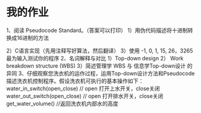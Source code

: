 # 我的作业

1、阅读 Pseudocode Standard。（答案可以打印）
1）用伪代码描述将十进制转换成16进制的方法

2）C语言实现（先用注释写好算法，然后翻译）
3）使用 -1, 0, 1, 15, 26，3265 最为输入测试你的程序
2、名词解释与对比
1）Top-down design
2） Work breakdown structure (WBS)
3）简述管理学 WBS 与 信息学Top-down设计 的异同
3、仔细观察您洗衣机的运作过程，运用Top-down设计方法和Pseudocode 描述洗衣机控制程序。假设洗衣机可执行的基本操作如下：
water_in_switch(open_close) // open 打开上水开关，close关闭
water_out_switch(open_close) // open 打开排水开关，close关闭
get_water_volume() //返回洗衣机内部水的高度